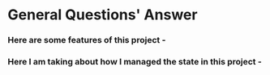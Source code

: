 # General Questions' Answer

### Here are some features of this project -

### Here I am taking about how I managed the state in this project -